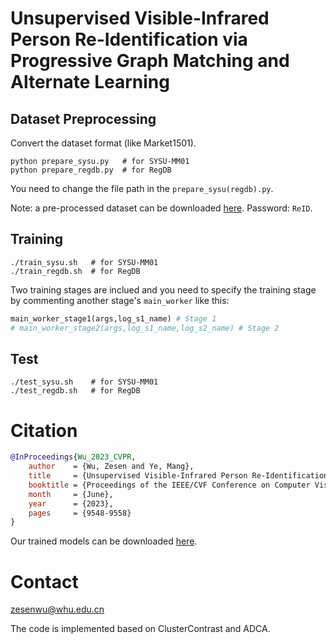 # Unsupervised Visible-Infrared Person Re-Identification via Progressive Graph Matching and Alternate Learning


## Dataset Preprocessing
Convert the dataset format (like Market1501).
```shell
python prepare_sysu.py   # for SYSU-MM01
python prepare_regdb.py  # for RegDB
```
You need to change the file path in the `prepare_sysu(regdb).py`.

Note: a pre-processed dataset can be downloaded [here](https://pan.baidu.com/s/1Ovc8SRbWHkMMit26DfEaiA). Password: `ReID`. 

## Training
```shell
./train_sysu.sh   # for SYSU-MM01
./train_regdb.sh  # for RegDB
```
Two training stages are inclued and you need to specify the training stage by commenting another stage's `main_worker` like this:
```python
main_worker_stage1(args,log_s1_name) # Stage 1
# main_worker_stage2(args,log_s1_name,log_s2_name) # Stage 2
```


## Test
```shell
./test_sysu.sh    # for SYSU-MM01
./test_regdb.sh   # for RegDB
```

# Citation
```bibtex
@InProceedings{Wu_2023_CVPR,
    author    = {Wu, Zesen and Ye, Mang},
    title     = {Unsupervised Visible-Infrared Person Re-Identification via Progressive Graph Matching and Alternate Learning},
    booktitle = {Proceedings of the IEEE/CVF Conference on Computer Vision and Pattern Recognition (CVPR)},
    month     = {June},
    year      = {2023},
    pages     = {9548-9558}
}
```

Our trained models can be downloaded [here](https://drive.google.com/drive/folders/1NIpM5uv9_DUbCafwy7Z28yXPnMXxNtss?usp=sharing).

# Contact
zesenwu@whu.edu.cn

The code is implemented based on ClusterContrast and ADCA.
